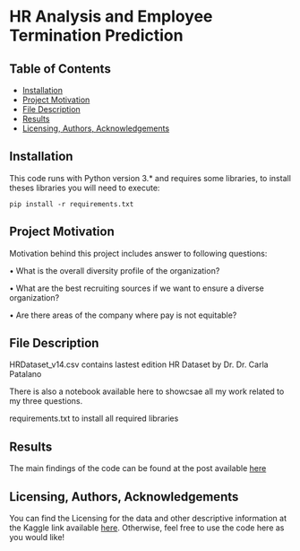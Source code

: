 # HR Analysis and Employee Termination Prediction

## Table of Contents
- [Installation](#Installation)
- [Project Motivation](#Project-Motivation)
- [File Description](#File-Description)
- [Results](#Results)
- [Licensing, Authors, Acknowledgements](#Licensing,-Authors,-Acknowledgements)

## Installation
This code runs with Python version 3.* and requires some libraries, to install theses libraries you will need to execute:

```pip install -r requirements.txt```


## Project Motivation
Motivation behind this project includes answer to following questions:

• What is the overall diversity profile of the organization?

• What are the best recruiting sources if we want to ensure a diverse organization?

• Are there areas of the company where pay is not equitable?

## File Description
HRDataset_v14.csv contains lastest edition HR Dataset by Dr. Dr. Carla Patalano

There is also a notebook available here to showcsae all my work related to my three questions.

requirements.txt to install all required libraries

## Results
The main findings of the code can be found at the post available [here](https://medium.com/@althorman/what-is-the-overall-diversity-profile-of-the-organization-f4eaf1280492)

## Licensing, Authors, Acknowledgements
You can find the Licensing for the data and other descriptive information at the Kaggle link available [here](https://www.kaggle.com/datasets/rhuebner/human-resources-data-set?resource=download). Otherwise, feel free to use the code here as you would like!
